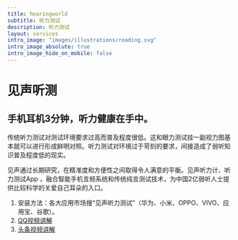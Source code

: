 ```yaml
---
title: hearingworld
subtitle: 听力测试
description: 听力测试
layout: services
intro_image: "images/illustrations/reading.svg"
intro_image_absolute: true
intro_image_hide_on_mobile: false
---
```


# 见声听测

## 手机耳机3分钟，听力健康在手中。

传统听力测试对测试环境要求过高而普及程度很低。这和眼力测试挂一副视力图基本就可以进行形成鲜明对照。听力测试对环境过于苛刻的要求，间接造成了弱听知识普及程度低的现实。

见声通过长期研究，在精准度和方便性之间取得令人满意的平衡。见声听力计、听力测试App ，融合智能手机言频系统和传统纯言测试技术，为中国2亿弱听人士提供比较科学的关爱自己耳朵的入口。

1. 安装方法：各大应用市场搜“见声听力测试”（华为、小米、OPPO、VIVO、应用宝、谷歌）。
2. <a href="https://v.qq.com/x/page/z32316y129r.html" target="_blank">QQ视频讲解</a>
3. <a href="https://www.ixigua.com/6942253201676566564" target="_blank">头条视频讲解</a>
